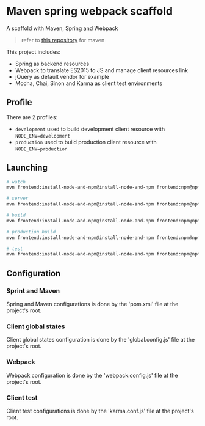 # Maven spring webpack scaffold

A scaffold with Maven, Spring and Webpack

> refer to [this repository](https://github.com/Febbweiss/springboot-react-webpack) for maven

This project includes:

* Spring as backend resources
* Webpack to translate ES2015 to JS and manage client resources link
* jQuery as default vendor for example
* Mocha, Chai, Sinon and Karma as client test environments

## Profile

There are 2 profiles:

* `development` used to build development client resource with `NODE_ENV=development`
* `production` used to build production client resource with `NODE_ENV=production`

## Launching

```sh
# watch
mvn frontend:install-node-and-npm@install-node-and-npm frontend:npm@npm-install frontend:npm@npm-watch

# server
mvn frontend:install-node-and-npm@install-node-and-npm frontend:npm@npm-install frontend:npm@npm-server

# build
mvn frontend:install-node-and-npm@install-node-and-npm frontend:npm@npm-install frontend:npm@npm-build

# production build
mvn frontend:install-node-and-npm@install-node-and-npm frontend:npm@npm-install frontend:npm@npm-prod-build -Pproduction

# test
mvn frontend:install-node-and-npm@install-node-and-npm frontend:npm@npm-install frontend:npm@npm-test
```

## Configuration

### Sprint and Maven

Spring and Maven configurations is done by the 'pom.xml' file at the project's root.

### Client global states

Client global states configuration is done by the 'global.config.js' file at the project's root.

### Webpack

Webpack configuration is done by the 'webpack.config.js' file at the project's root.

### Client test

Client test configurations is done by the 'karma.conf.js' file at the project's root.